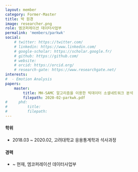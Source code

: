 ```yaml
---
layout: member
category: Former-Master
title: 박 원경
image: researcher.png
role: 엠코퍼레이션 데이터사업부
permalink: 'members/parkwk'
social:
    # twitter: https://twitter.com/
    # linkedin: https://www.linkedin.com/
    # google-scholar: https://scholar.google.fr/
    # github: https://github.com/
    # website:
    # orcid: https://orcid.org/
    # research-gate: https://www.researchgate.net/
interests:
#  - Emotion Analysis
papers:
    master:
        title: MH-SAMC 알고리즘을 이용한 빅데이터 소셜네트워크 분석
        filepath: 2020-02-parkwk.pdf
#     phd:
#         title:
#         filepath:
---
```


#### 학위
* 2018.03 ~ 2020.02, 고려대학교 응용통계학과 석사과정

#### 경력
* ~ 현재, 엠코퍼레이션 데이터사업부
